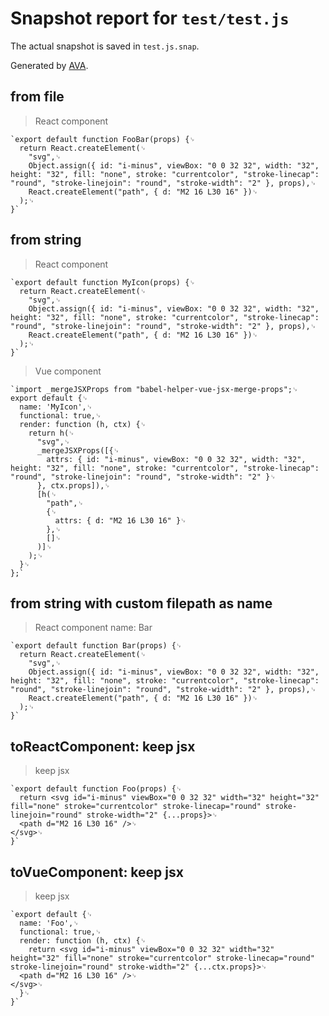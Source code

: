 # Snapshot report for `test/test.js`

The actual snapshot is saved in `test.js.snap`.

Generated by [AVA](https://ava.li).

## from file

> React component

    `export default function FooBar(props) {␊
      return React.createElement(␊
        "svg",␊
        Object.assign({ id: "i-minus", viewBox: "0 0 32 32", width: "32", height: "32", fill: "none", stroke: "currentcolor", "stroke-linecap": "round", "stroke-linejoin": "round", "stroke-width": "2" }, props),␊
        React.createElement("path", { d: "M2 16 L30 16" })␊
      );␊
    }`

## from string

> React component

    `export default function MyIcon(props) {␊
      return React.createElement(␊
        "svg",␊
        Object.assign({ id: "i-minus", viewBox: "0 0 32 32", width: "32", height: "32", fill: "none", stroke: "currentcolor", "stroke-linecap": "round", "stroke-linejoin": "round", "stroke-width": "2" }, props),␊
        React.createElement("path", { d: "M2 16 L30 16" })␊
      );␊
    }`

> Vue component

    `import _mergeJSXProps from "babel-helper-vue-jsx-merge-props";␊
    export default {␊
      name: 'MyIcon',␊
      functional: true,␊
      render: function (h, ctx) {␊
        return h(␊
          "svg",␊
          _mergeJSXProps([{␊
            attrs: { id: "i-minus", viewBox: "0 0 32 32", width: "32", height: "32", fill: "none", stroke: "currentcolor", "stroke-linecap": "round", "stroke-linejoin": "round", "stroke-width": "2" }␊
          }, ctx.props]),␊
          [h(␊
            "path",␊
            {␊
              attrs: { d: "M2 16 L30 16" }␊
            },␊
            []␊
          )]␊
        );␊
      }␊
    };`

## from string with custom filepath as name

> React component name: Bar

    `export default function Bar(props) {␊
      return React.createElement(␊
        "svg",␊
        Object.assign({ id: "i-minus", viewBox: "0 0 32 32", width: "32", height: "32", fill: "none", stroke: "currentcolor", "stroke-linecap": "round", "stroke-linejoin": "round", "stroke-width": "2" }, props),␊
        React.createElement("path", { d: "M2 16 L30 16" })␊
      );␊
    }`

## toReactComponent: keep jsx

> keep jsx

    `export default function Foo(props) {␊
      return <svg id="i-minus" viewBox="0 0 32 32" width="32" height="32" fill="none" stroke="currentcolor" stroke-linecap="round" stroke-linejoin="round" stroke-width="2" {...props}>␊
      <path d="M2 16 L30 16" />␊
    </svg>␊
    }`

## toVueComponent: keep jsx

> keep jsx

    `export default {␊
      name: 'Foo',␊
      functional: true,␊
      render: function (h, ctx) {␊
        return <svg id="i-minus" viewBox="0 0 32 32" width="32" height="32" fill="none" stroke="currentcolor" stroke-linecap="round" stroke-linejoin="round" stroke-width="2" {...ctx.props}>␊
      <path d="M2 16 L30 16" />␊
    </svg>␊
      }␊
    }`

